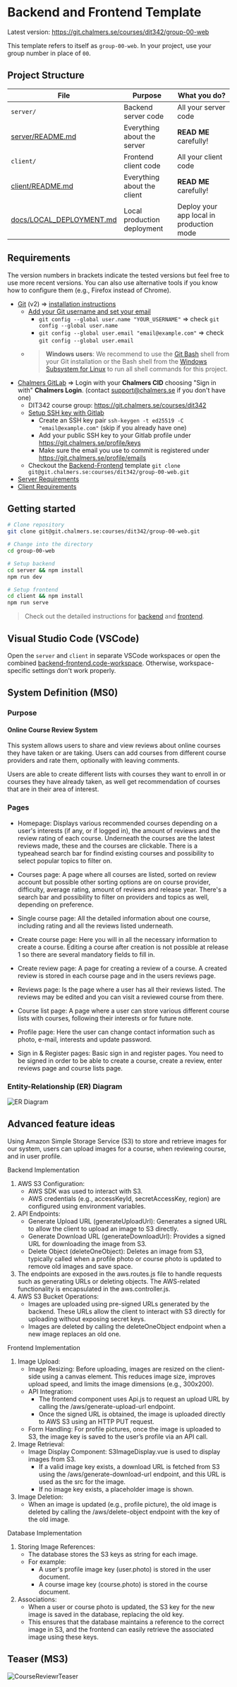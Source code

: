 # Backend and Frontend Template

Latest version: <https://git.chalmers.se/courses/dit342/group-00-web>

This template refers to itself as `group-00-web`. In your project, use your group number in place of `00`.

## Project Structure

| File                                              | Purpose                     | What you do?                             |
| ------------------------------------------------- | --------------------------- | ---------------------------------------- |
| `server/`                                       | Backend server code         | All your server code                     |
| [server/README.md](server/README.md)                 | Everything about the server | **READ ME** carefully!             |
| `client/`                                       | Frontend client code        | All your client code                     |
| [client/README.md](client/README.md)                 | Everything about the client | **READ ME** carefully!             |
| [docs/LOCAL_DEPLOYMENT.md](docs/LOCAL_DEPLOYMENT.md) | Local production deployment | Deploy your app local in production mode |

## Requirements

The version numbers in brackets indicate the tested versions but feel free to use more recent versions.
You can also use alternative tools if you know how to configure them (e.g., Firefox instead of Chrome).

* [Git](https://git-scm.com/) (v2) => [installation instructions](https://www.atlassian.com/git/tutorials/install-git)
  * [Add your Git username and set your email](https://docs.gitlab.com/ce/gitlab-basics/start-using-git.html#add-your-git-username-and-set-your-email)
    * `git config --global user.name "YOUR_USERNAME"` => check `git config --global user.name`
    * `git config --global user.email "email@example.com"` => check `git config --global user.email`
  * > **Windows users**: We recommend to use the [Git Bash](https://www.atlassian.com/git/tutorials/git-bash) shell from your Git installation or the Bash shell from the [Windows Subsystem for Linux](https://docs.microsoft.com/en-us/windows/wsl/install-win10) to run all shell commands for this project.
    >
* [Chalmers GitLab](https://git.chalmers.se/) => Login with your **Chalmers CID** choosing "Sign in with" **Chalmers Login**. (contact [support@chalmers.se](mailto:support@chalmers.se) if you don't have one)
  * DIT342 course group: <https://git.chalmers.se/courses/dit342>
  * [Setup SSH key with Gitlab](https://docs.gitlab.com/ee/ssh/)
    * Create an SSH key pair `ssh-keygen -t ed25519 -C "email@example.com"` (skip if you already have one)
    * Add your public SSH key to your Gitlab profile under <https://git.chalmers.se/profile/keys>
    * Make sure the email you use to commit is registered under <https://git.chalmers.se/profile/emails>
  * Checkout the [Backend-Frontend](https://git.chalmers.se/courses/dit342/group-00-web) template `git clone git@git.chalmers.se:courses/dit342/group-00-web.git`
* [Server Requirements](./server/README.md#Requirements)
* [Client Requirements](./client/README.md#Requirements)

## Getting started

```bash
# Clone repository
git clone git@git.chalmers.se:courses/dit342/group-00-web.git

# Change into the directory
cd group-00-web

# Setup backend
cd server && npm install
npm run dev

# Setup frontend
cd client && npm install
npm run serve
```

> Check out the detailed instructions for [backend](./server/README.md) and [frontend](./client/README.md).

## Visual Studio Code (VSCode)

Open the `server` and `client` in separate VSCode workspaces or open the combined [backend-frontend.code-workspace](./backend-frontend.code-workspace). Otherwise, workspace-specific settings don't work properly.

## System Definition (MS0)

### Purpose

#### Online Course Review System

This system allows users to share and view reviews about online courses they have taken or are taking. Users can add courses from different course providers and rate them, optionally with leaving comments.

Users are able to create different lists with courses they want to enroll in or courses they have already taken, as well get recommendation of courses that are in their area of interest.

### Pages

* Homepage: Displays various recommended courses depending on a user's interests (if any, or if logged in), the amount of reviews and the review rating of each course. Underneath the courses are the latest reviews made, these and the courses are clickable. There is a typeahead search bar for findind existing courses and possibility to select popular topics to filter on.

* Courses page: A page where all courses are listed, sorted on review account but possible other sorting options are on course provider, difficulty, average rating, amount of reviews and release year. There's a search bar and possibility to filter on providers and topics as well, depending on preference.

* Single course page: All the detailed information about one course, including rating and all the reviews listed underneath.

* Create course page: Here you will in all the necessary information to create a course. Editing a course after creation is not possible at release 1 so there are several mandatory fields to fill in.

* Create review page: A page for creating a review of a course. A created review is stored in each course page and in the users reviews page.

* Reviews page: Is the page where a user has all their reviews listed. The reviews may be edited and you can visit a reviewed course from there.

* Course list page: A page where a user can store various different course lists with courses, following their interests or for future note.

* Profile page: Here the user can change contact information such as photo, e-mail, interests and update password.

* Sign in & Register pages: Basic sign in and register pages. You need to be signed in order to be able to create a course, create a review, enter reviews page and course lists page.

### Entity-Relationship (ER) Diagram

![ER Diagram](./images/OnlineCourseReviewer-ER.png)

## Advanced feature ideas

Using Amazon Simple Storage Service (S3) to store and retrieve images for our system, users can upload images for a course, when reviewing course, and in user profile.

Backend Implementation

1. AWS S3 Configuration:
   * AWS SDK was used to interact with S3.
   * AWS credentials (e.g., accessKeyId, secretAccessKey, region) are configured using environment variables.
2. API Endpoints:
   * Generate Upload URL (generateUploadUrl): Generates a signed URL to allow the client to upload an image to S3 directly.
   * Generate Download URL (generateDownloadUrl): Provides a signed URL for downloading the image from S3.
   * Delete Object (deleteOneObject): Deletes an image from S3, typically called when a profile photo or course photo is updated to remove old images and save space.
3. The endpoints are exposed in the aws.routes.js file to handle requests such as generating URLs or deleting objects. The AWS-related functionality is encapsulated in the aws.controller.js.
4. AWS S3 Bucket Operations:
   * Images are uploaded using pre-signed URLs generated by the backend. These URLs allow the client to interact with S3 directly for uploading without exposing secret keys.
   * Images are deleted by calling the deleteOneObject endpoint when a new image replaces an old one.

Frontend Implementation

1. Image Upload:
   * Image Resizing: Before uploading, images are resized on the client-side using a canvas element. This reduces image size, improves upload speed, and limits the image dimensions (e.g., 300x200).
   * API Integration:
     * The frontend component uses Api.js to request an upload URL by calling the /aws/generate-upload-url endpoint.
     * Once the signed URL is obtained, the image is uploaded directly to AWS S3 using an HTTP PUT request.
   * Form Handling: For profile pictures, once the image is uploaded to S3, the image key is saved to the user’s profile via an API call.
2. Image Retrieval:
   * Image Display Component: S3ImageDisplay.vue is used to display images from S3.
     * If a valid image key exists, a download URL is fetched from S3 using the /aws/generate-download-url endpoint, and this URL is used as the src for the image.
     * If no image key exists, a placeholder image is shown.
3. Image Deletion:
   * When an image is updated (e.g., profile picture), the old image is deleted by calling the /aws/delete-object endpoint with the key of the old image.

Database Implementation

1. Storing Image References:
   * The database stores the S3 keys as string for each image.
   * For example:
     * A user's profile image key (user.photo) is stored in the user document.
     * A course image key (course.photo) is stored in the course document.
2. Associations:
   * When a user or course photo is updated, the S3 key for the new image is saved in the database, replacing the old key.
   * This ensures that the database maintains a reference to the correct image in S3, and the frontend can easily retrieve the associated image using these keys.

## Teaser (MS3)
![CourseReviewrTeaser](./images/CourseReviewrTeaser.png)